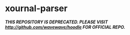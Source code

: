 # xournal-parser

***THIS REPOSITORY IS DEPRECATED. PLEASE VISIT http://github.com/wavewave/hoodle FOR OFFICIAL REPO.***
